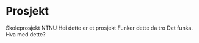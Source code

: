 # Prosjekt
Skoleprosjekt NTNU
Hei dette er et prosjekt
Funker dette da tro
Det funka. Hva med dette?
